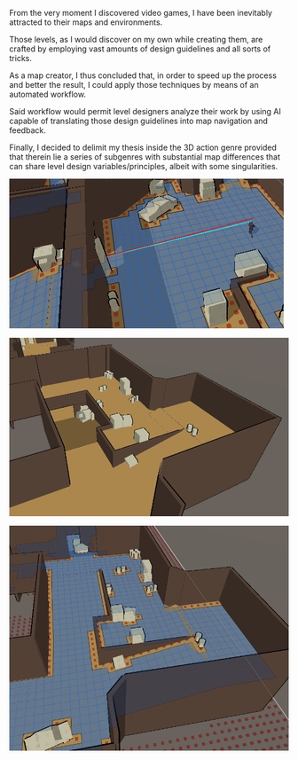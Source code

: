 From the very moment I discovered video games, I have been inevitably attracted to their maps and environments. 

Those levels, as I would discover on my own while creating them, are crafted by employing vast amounts of design guidelines and all sorts of tricks.

As a map creator, I thus concluded that, in order to speed up the process and better the result, I could apply those techniques by means of an automated workflow. 

Said workflow would permit level designers analyze their work by using AI capable of translating those design guidelines into map navigation and feedback. 

Finally, I decided to delimit my thesis inside the 3D action genre provided that therein lie a series of subgenres with substantial map differences that can share level design variables/principles, albeit with some singularities.

![Preview](/Media/LOF.PNG?raw=true "Title")

![Preview](/Media/Dust2Replica.PNG?raw=true "Title")

![Preview](/Media/Astar.PNG?raw=true "Title")
